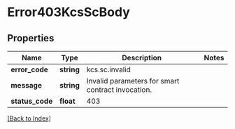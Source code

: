 # Error403KcsScBody

## Properties

Name | Type | Description | Notes
------------ | ------------- | ------------- | -------------
**error_code** | **string** | kcs.sc.invalid |
**message** | **string** | Invalid parameters for smart contract invocation. |
**status_code** | **float** | 403 |

[[Back to Index]](../index.md)
